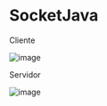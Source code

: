 # SocketJava

Cliente

![image](https://user-images.githubusercontent.com/19364556/212723654-f568edec-31bd-46d3-adae-d5acefb3fdf8.png)

Servidor

![image](https://user-images.githubusercontent.com/19364556/212723733-0e1c3eaa-585b-403e-a5a8-380132c9a42e.png)

